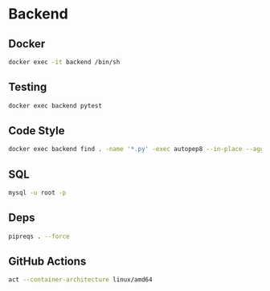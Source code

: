 # Backend

## Docker

```sh
docker exec -it backend /bin/sh
```

## Testing
    
```sh
docker exec backend pytest
```


## Code Style

```sh
docker exec backend find . -name '*.py' -exec autopep8 --in-place --aggressive --aggressive {} \;
```


## SQL

```sh
mysql -u root -p
```


## Deps

```sh
pipreqs . --force
```


## GitHub Actions

```sh
act --container-architecture linux/amd64
```
